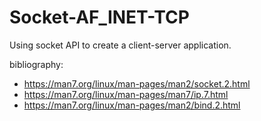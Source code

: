 # Socket-AF_INET-TCP
Using socket API to create a client-server application.

bibliography:
- https://man7.org/linux/man-pages/man2/socket.2.html
- https://man7.org/linux/man-pages/man7/ip.7.html
- https://man7.org/linux/man-pages/man2/bind.2.html
